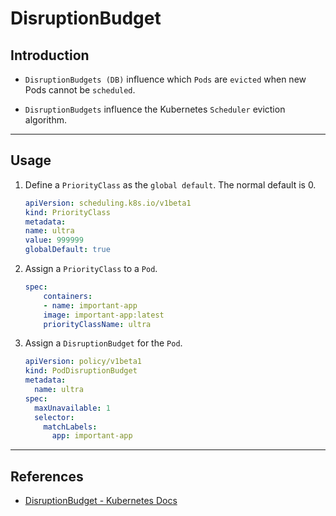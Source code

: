 # DisruptionBudget

## Introduction

* `DisruptionBudgets (DB)` influence which `Pods` are `evicted` when new Pods cannot be `scheduled`.

* `DisruptionBudgets` influence the Kubernetes `Scheduler` eviction algorithm.

---

## Usage

1. Define a `PriorityClass` as the `global default`. The normal default is 0.

    ```yaml
    apiVersion: scheduling.k8s.io/v1beta1
    kind: PriorityClass
    metadata:
    name: ultra
    value: 999999
    globalDefault: true
    ```

2. Assign a `PriorityClass` to a `Pod`.

    ```yaml
    spec:
        containers:
        - name: important-app
        image: important-app:latest
        priorityClassName: ultra
    ```

3. Assign a `DisruptionBudget` for the `Pod`.

    ```yaml
    apiVersion: policy/v1beta1
    kind: PodDisruptionBudget
    metadata:
      name: ultra
    spec:
      maxUnavailable: 1
      selector:
        matchLabels:
          app: important-app
    ```

---

## References

* [DisruptionBudget - Kubernetes Docs](https://kubernetes.io/docs/concepts/configuration/pod-priority-preemption/)
